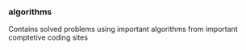 ### algorithms
Contains solved problems using important algorithms from important comptetive coding sites

